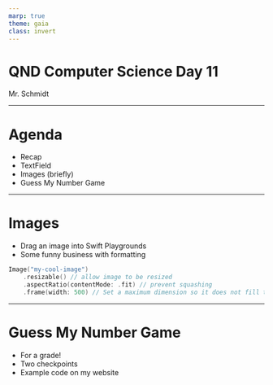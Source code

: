 ```yaml
---
marp: true
theme: gaia
class: invert
---
```


# QND Computer Science Day 11
Mr. Schmidt

---

# Agenda

- Recap
- TextField
- Images (briefly)
- Guess My Number Game


---

# Images

- Drag an image into Swift Playgrounds
- Some funny business with formatting

```swift
Image("my-cool-image")
    .resizable() // allow image to be resized
    .aspectRatio(contentMode: .fit) // prevent squashing
    .frame(width: 500) // Set a maximum dimension so it does not fill the screen
```

---

# Guess My Number Game

- For a grade!
- Two checkpoints
- Example code on my website